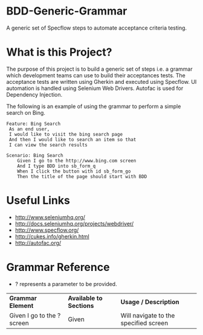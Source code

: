 BDD-Generic-Grammar
===================

A generic set of Specflow steps to automate acceptance criteria testing.

What is this Project?
=====================

The purpose of this project is to build a generic set of steps i.e. a grammar which development teams can use to build their acceptances tests.  The acceptance tests are written using Gherkin and executed using Specflow.  UI automation is handled using Selenium Web Drivers.  Autofac is used for Dependency Injection.

The following is an example of using the grammar to perform a simple search on Bing.

```
Feature: Bing Search
 As an end user,
 I would like to visit the bing search page
 And then I would like to search an item so that
 I can view the search results

Scenario: Bing Search
	Given I go to the http://www.bing.com screen
	And I type BDD into sb_form_q
	When I click the button with id sb_form_go
	Then the title of the page should start with BDD
```

Useful Links
=====================
- http://www.seleniumhq.org/
- http://docs.seleniumhq.org/projects/webdriver/
- http://www.specflow.org/
- http://cukes.info/gherkin.html
- http://autofac.org/

Grammar Reference
=====================

- ? represents a parameter to be provided.

<table>
<tr>
<td><b>Grammar Element</b></td>
<td><b>Available to Sections</b></td>
<td><b>Usage / Description</b></td>
</tr>
<tr>
<td>Given I go to the ? screen</td> 
<td>Given</td>
<td>Will navigate to the specified screen</td>
</tr>
</table>
